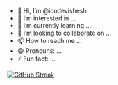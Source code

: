 - 👋 Hi, I’m @icodevishesh
- 👀 I’m interested in ...
- 🌱 I’m currently learning ...
- 💞️ I’m looking to collaborate on ...
- 📫 How to reach me ...
- 😄 Pronouns: ...
- ⚡ Fun fact: ...

[![GitHub Streak](https://streak-stats.demolab.com?user=Vishesh%20Purkait)](https://git.io/streak-stats)
